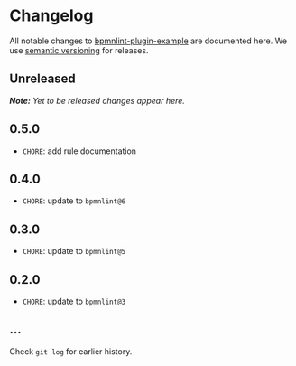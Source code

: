 # Changelog

All notable changes to [bpmnlint-plugin-example](https://github.com/bpmn-io/bpmnlint-plugin-example) are documented here. We use [semantic versioning](http://semver.org/) for releases.

## Unreleased

___Note:__ Yet to be released changes appear here._

## 0.5.0

* `CHORE`: add rule documentation

## 0.4.0

* `CHORE`: update to `bpmnlint@6`

## 0.3.0

* `CHORE`: update to `bpmnlint@5`

## 0.2.0

* `CHORE`: update to `bpmnlint@3`

## ...

Check `git log` for earlier history.
